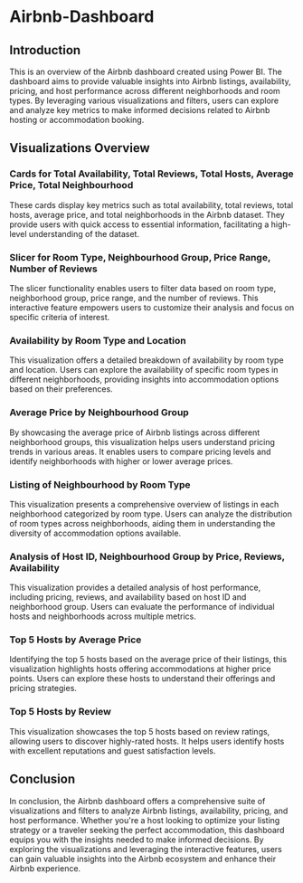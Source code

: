 # Airbnb-Dashboard
## Introduction
This is an overview of the Airbnb dashboard created using Power BI. The dashboard aims to provide valuable insights into Airbnb listings, availability, pricing, and host performance across different neighborhoods and room types. By leveraging various visualizations and filters, users can explore and analyze key metrics to make informed decisions related to Airbnb hosting or accommodation booking.

## Visualizations Overview

### Cards for Total Availability, Total Reviews, Total Hosts, Average Price, Total Neighbourhood
These cards display key metrics such as total availability, total reviews, total hosts, average price, and total neighborhoods in the Airbnb dataset. They provide users with quick access to essential information, facilitating a high-level understanding of the dataset.

### Slicer for Room Type, Neighbourhood Group, Price Range, Number of Reviews
The slicer functionality enables users to filter data based on room type, neighborhood group, price range, and the number of reviews. This interactive feature empowers users to customize their analysis and focus on specific criteria of interest.

### Availability by Room Type and Location
This visualization offers a detailed breakdown of availability by room type and location. Users can explore the availability of specific room types in different neighborhoods, providing insights into accommodation options based on their preferences.

### Average Price by Neighbourhood Group
By showcasing the average price of Airbnb listings across different neighborhood groups, this visualization helps users understand pricing trends in various areas. It enables users to compare pricing levels and identify neighborhoods with higher or lower average prices.

### Listing of Neighbourhood by Room Type
This visualization presents a comprehensive overview of listings in each neighborhood categorized by room type. Users can analyze the distribution of room types across neighborhoods, aiding them in understanding the diversity of accommodation options available.

### Analysis of Host ID, Neighbourhood Group by Price, Reviews, Availability
This visualization provides a detailed analysis of host performance, including pricing, reviews, and availability based on host ID and neighborhood group. Users can evaluate the performance of individual hosts and neighborhoods across multiple metrics.

### Top 5 Hosts by Average Price
Identifying the top 5 hosts based on the average price of their listings, this visualization highlights hosts offering accommodations at higher price points. Users can explore these hosts to understand their offerings and pricing strategies.

### Top 5 Hosts by Review
This visualization showcases the top 5 hosts based on review ratings, allowing users to discover highly-rated hosts. It helps users identify hosts with excellent reputations and guest satisfaction levels.


## Conclusion
In conclusion, the Airbnb dashboard offers a comprehensive suite of visualizations and filters to analyze Airbnb listings, availability, pricing, and host performance. Whether you're a host looking to optimize your listing strategy or a traveler seeking the perfect accommodation, this dashboard equips you with the insights needed to make informed decisions. By exploring the visualizations and leveraging the interactive features, users can gain valuable insights into the Airbnb ecosystem and enhance their Airbnb experience.
